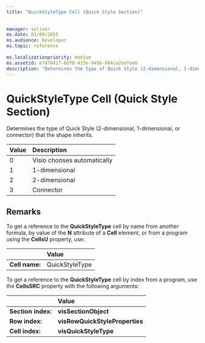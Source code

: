 ```yaml
---
title: "QuickStyleType Cell (Quick Style Section)"
 
 
manager: soliver
ms.date: 03/09/2015
ms.audience: Developer
ms.topic: reference
 
ms.localizationpriority: medium
ms.assetid: e7470417-0d70-433e-9496-604ca2eafee6
description: "Determines the type of Quick Style (2-dimensional, 1-dimensional, or connector) that the shape inherits."
---
```


# QuickStyleType Cell (Quick Style Section)

Determines the type of Quick Style (2-dimensional, 1-dimensional, or connector) that the shape inherits. 
  
|**Value**|**Description**|
|:-----|:-----|
|0  <br/> |Visio chooses automatically  <br/> |
|1  <br/> |1-dimensional  <br/> |
|2  <br/> |2-dimensional  <br/> |
|3  <br/> |Connector  <br/> |
   
## Remarks

To get a reference to the **QuickStyleType** cell by name from another formula, by value of the **N** attribute of a **Cell** element, or from a program using the **CellsU** property, use: 
  
||Value |
|:-----|:-----|
| **Cell name:**  <br/> | QuickStyleType  <br/> |
   
To get a reference to the **QuickStyleType** cell by index from a program, use the **CellsSRC** property with the following arguments: 
  
||Value |
|:-----|:-----|
| **Section index:**  <br/> |**visSectionObject** <br/> |
| **Row index:**  <br/> |**visRowQuickStyleProperties** <br/> |
| **Cell index:**  <br/> |**visQuickStyleType** <br/> |
   

